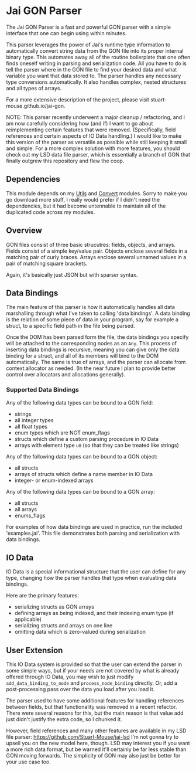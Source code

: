 # Jai GON Parser


The Jai GON Parser is a fast and powerful GON parser with a simple interface that one can begin using within minutes.


This parser leverages the power of Jai's runtime type information to automatically convert string data from the GON file into its proper internal binary type. 
This automates away all of the routine boilerplate that one often finds oneself writing in parsing and serialization code. All you have to do is tell the parser where in the GON file to find your desired data and what variable you want that data stored to. The parser handles any necessary type conversions automatically. It also handles complex, nested structures and all types of arrays. 


For a more extensive description of the project, please visit stuart-mouse.github.io/jai-gon.

NOTE: This parser recently underwent a major cleanup / refactoring, and I am now carefully considering how (and if) I want to go about reimplementing certain features that were removed. (Specifically, field references and certain aspects of IO Data handling.)
I would like to make this version of the parser as versatile as possible while still keeping it small and simple. 
For a more complex solution with more features, you should check out my LSD data file parser, which is essentially a branch of GON that finally outgrew this repository and flew the coop.


## Dependencies

This module depends on my [Utils](https://github.com/Stuart-Mouse/jai-utils) and [Convert](https://github.com/Stuart-Mouse/jai-convert) modules.
Sorry to make you go download more stuff, I really would prefer if I didn't need the dependencies, but it had become untennable to maintain all of the duplicated code across my modules.


## Overview

GON files consist of three basic strucutres: fields, objects, and arrays.
Fields consist of a simple key/value pair.
Objects enclose several fields in a matching pair of curly braces.
Arrays enclose several unnamed values in a pair of matching square brackets.

Again, it's basically just JSON but with sparser syntax.


## Data Bindings

The main feature of this parser is how it automatically handles all data marshalling through what I've taken to calling 'data bindings'.
A data binding is the relation of some piece of data in your program, say for example a struct, to a specific field path in the file being parsed.

Once the DOM has been parsed form the file, the data bindings you specify will be attached to the corresponding nodes as an `Any`. 
This process of inserting data bindings is recursive, meaning you can give only the data binding for a struct, and all of its members will bind to the DOM automatically.
The same is true of arrays, and the parser can allocate from context.allocator as needed. (In the near future I plan to provide better control over allocators and allocations generally).

### Supported Data Bindings

Any of the following data types can be bound to a GON field:
- strings
- all integer types
- all float types
- enum types which are NOT enum_flags
- structs which define a custom parsing procedure in IO Data
- arrays with element type `u8` (so that they can be treated like strings)

Any of the following data types can be bound to a GON object:
- all structs
- arrays of structs which define a name member in IO Data
- integer- or enum-indexed arrays 

Any of the following data types can be bound to a GON array:
- all structs
- all arrays
- enums_flags
    
For examples of how data bindings are used in practice, run the included 'examples.jai'.
This file demonstrates both parsing and serialization with data bindings.


## IO Data

IO Data is a special informational structure that the user can define for any type, 
changing how the parser handles that type when evaluating data bindings.

Here are the primary features:
- serializing structs as GON arrays
- defining arrays as being indexed, and their indexing enum type (if applicable)
- serializing structs and arrays on one line
- omitting data which is zero-valued during serialization


## User Extension

This IO Data system is provided so that the user can extend the parser in some simple ways, 
but if your needs are not covered by what is already offered through IO Data, 
you may wish to just modify `add_data_binding_to_node` and `process_node_binding` directly.
Or, add a post-processing pass over the data you load after you load it. 

The parser used to have some additional features for handling references between fields, 
but that functionality was removed in a recent refactor. 
There were several reasons for this, but the main reason is that value add just didn't justify the extra code, so I chunked it.

However, field references and many other features are available in my LSD file parser: https://github.com/Stuart-Mouse/jai-lsd
I'm not gonna try to upsell you on the new model here, though. 
LSD may interest you if you want a more rich data format, but be warned it'll certainly be far less stable than GON moving forwards.
The simplicity of GON may also just be better for your use case too. 


